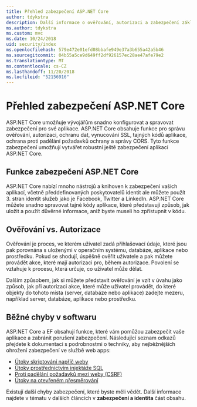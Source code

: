 ```yaml
---
title: Přehled zabezpečení ASP.NET Core
author: tdykstra
description: Další informace o ověřování, autorizaci a zabezpečení základy v ASP.NET Core.
ms.author: tdykstra
ms.custom: mvc
ms.date: 10/24/2018
uid: security/index
ms.openlocfilehash: 579e472e01efd08bbafe949e37a3b655a42a5b46
ms.sourcegitcommit: 04b55a5ce9d649ff2df926157ec28ae47afe79e2
ms.translationtype: MT
ms.contentlocale: cs-CZ
ms.lasthandoff: 11/20/2018
ms.locfileid: "52156916"
---
```

# <a name="overview-of-aspnet-core-security"></a>Přehled zabezpečení ASP.NET Core

ASP.NET Core umožňuje vývojářům snadno konfigurovat a spravovat zabezpečení pro své aplikace. ASP.NET Core obsahuje funkce pro správu ověřování, autorizaci, ochranu dat, vynucování SSL, tajných kódů aplikace, ochrana proti padělání požadavků ochrany a správy CORS. Tyto funkce zabezpečení umožňují vytvářet robustní ještě zabezpečení aplikací ASP.NET Core.

## <a name="aspnet-core-security-features"></a>Funkce zabezpečení ASP.NET Core

ASP.NET Core nabízí mnoho nástrojů a knihoven k zabezpečení vašich aplikací, včetně předdefinovaných poskytovatelů identit ale můžete použít 3. stran identit služeb jako je Facebook, Twitter a LinkedIn. ASP.NET Core můžete snadno spravovat tajné kódy aplikace, které představují způsob, jak uložit a použít důvěrné informace, aniž byste museli ho zpřístupnit v kódu.

## <a name="authentication-vs-authorization"></a>Ověřování vs. Autorizace

Ověřování je proces, ve kterém uživatel zadá přihlašovací údaje, které jsou pak porovnána s uloženými v operačním systému, databáze, aplikace nebo prostředku. Pokud se shodují, úspěšně ověřit uživatele a pak můžete provádět akce, které mají autorizaci pro, během autorizace. Povolení se vztahuje k procesu, která určuje, co uživatel může dělat.

Dalším způsobem, jak si můžete představit ověřování je vzít v úvahu jako způsob, jak při autorizaci akce, které může uživatel provádět, do které objekty do tohoto místa (server, databáze nebo aplikace) zadejte mezeru, například server, databáze, aplikace nebo prostředku.

## <a name="common-vulnerabilities-in-software"></a>Běžné chyby v softwaru

ASP.NET Core a EF obsahují funkce, které vám pomůžou zabezpečit vaše aplikace a zabránit porušení zabezpečení. Následující seznam odkazů přejdete k dokumentaci s podrobnostmi o techniky, aby nejběžnějších ohrožení zabezpečení ve službě web apps:

* [Útoky skriptování napříč weby](xref:security/cross-site-scripting)
* [Útoky prostřednictvím injektáže SQL](/ef/core/querying/raw-sql)
* [Proti padělání požadavků mezi weby (CSRF)](xref:security/anti-request-forgery)
* [Útoky na otevřeném přesměrování](xref:security/preventing-open-redirects)

Existují další chyby zabezpečení, které byste měli vědět. Další informace najdete v tématu v dalších článcích v **zabezpečení a identita** část obsahu.
